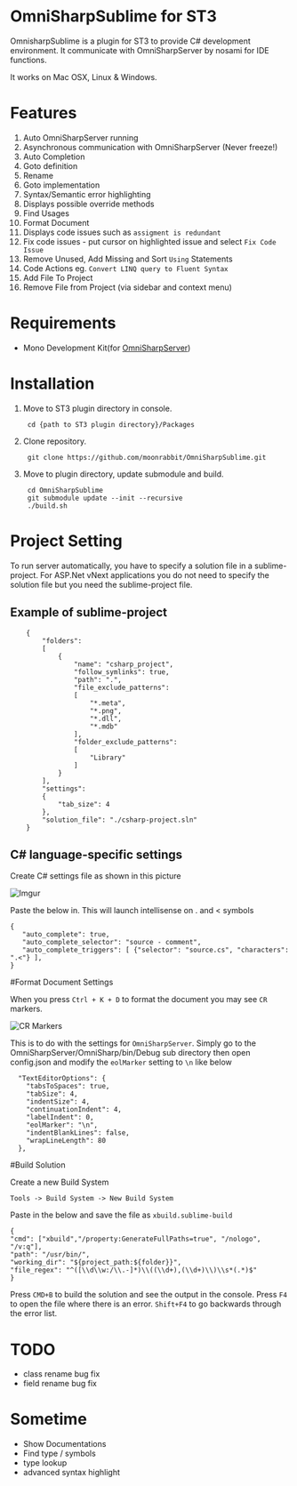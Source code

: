 # OmniSharpSublime for ST3
 OmnisharpSublime is a plugin for ST3 to provide C# development environment. It communicate with OmniSharpServer by nosami for IDE functions.

 It works on Mac OSX, Linux & Windows.

# Features
 1. Auto OmniSharpServer running
 2. Asynchronous communication with OmniSharpServer (Never freeze!)
 3. Auto Completion
 4. Goto definition
 5. Rename
 6. Goto implementation
 7. Syntax/Semantic error highlighting
 8. Displays possible override methods
 9. Find Usages
 10. Format Document
 11. Displays code issues such as `assigment is redundant`
 12. Fix code issues - put cursor on highlighted issue and select `Fix Code Issue`
 13. Remove Unused, Add Missing and Sort `Using` Statements
 14. Code Actions eg. `Convert LINQ query to Fluent Syntax`
 15. Add File To Project
 16. Remove File from Project (via sidebar and context menu)

# Requirements
 * Mono Development Kit(for [OmniSharpServer](https://github.com/nosami/OmniSharpServer))

# Installation
1. Move to ST3 plugin directory in console.

        cd {path to ST3 plugin directory}/Packages

2. Clone repository.

        git clone https://github.com/moonrabbit/OmniSharpSublime.git

3. Move to plugin directory, update submodule and build.

        cd OmniSharpSublime
        git submodule update --init --recursive
        ./build.sh

# Project Setting
To run server automatically, you have to specify a solution file in a sublime-project. For ASP.Net vNext applications you do not need to specify the solution file but you need the sublime-project file.

## Example of sublime-project

        {
            "folders":
            [
                {
                    "name": "csharp_project",
                    "follow_symlinks": true,
                    "path": ".",
                    "file_exclude_patterns":
                    [
                        "*.meta",
                        "*.png",
                        "*.dll",
                        "*.mdb"
                    ],
                    "folder_exclude_patterns":
                    [
                        "Library"
                    ]
                }
            ],
            "settings":
            {
                "tab_size": 4
            },
            "solution_file": "./csharp-project.sln"
        }


## C# language-specific settings
 Create C# settings file as shown in this picture
 
 ![Imgur](http://i.imgur.com/KjcPSFq.png)
 
 
 Paste the below in. This will launch intellisense on . and < symbols
 ```
 {
    "auto_complete": true,
    "auto_complete_selector": "source - comment",
    "auto_complete_triggers": [ {"selector": "source.cs", "characters": ".<"} ],
 }
 ```
#Format Document Settings

When you press `Ctrl + K + D` to format the document you may see `CR` markers.  

![CR Markers](http://i.imgur.com/SBgyjtk.png)

This is to do with the settings for `OmniSharpServer`.  Simply go to the OmniSharpServer/OmniSharp/bin/Debug sub directory then open config.json and modify the `eolMarker` setting to `\n` like below
```
  "TextEditorOptions": {
    "tabsToSpaces": true,
    "tabSize": 4,
    "indentSize": 4,
    "continuationIndent": 4,
    "labelIndent": 0,
    "eolMarker": "\n",
    "indentBlankLines": false,
    "wrapLineLength": 80
  },
```

#Build Solution

Create a new Build System

`Tools -> Build System -> New Build System`

Paste in the below and save the file as `xbuild.sublime-build`

```
{
"cmd": ["xbuild","/property:GenerateFullPaths=true", "/nologo", "/v:q"],
"path": "/usr/bin/",
"working_dir": "${project_path:${folder}}",
"file_regex": "^([\\d\\w:/\\.-]*)\\((\\d+),(\\d+)\\)\\s*(.*)$"
}
```

Press `CMD+B` to build the solution and see the output in the console. Press `F4` to open the file where there is an error. `Shift+F4` to go backwards through the error list.


# TODO
* class rename bug fix
* field rename bug fix

# Sometime
* Show Documentations
* Find type / symbols
* type lookup
* advanced syntax highlight
